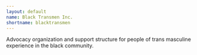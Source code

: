 ```yaml
---
layout: default
name: Black Transmen Inc.
shortname: blacktransmen
---
```


Advocacy organization and support structure for people of trans masculine experience in the black community. 
